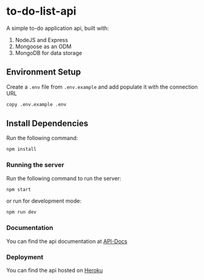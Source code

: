 # to-do-list-api

A simple to-do application api, built with:

1. NodeJS and Express
2. Mongoose as an ODM
3. MongoDB for data storage

## Environment Setup

Create a `.env` file from `.env.example` and add populate it with the connection URL

```bash
copy .env.example .env
```

## Install Dependencies

Run the following command:

```js
npm install
```

### Running the server

Run the following command to run the server:

```js
npm start
```

or run for development mode:

```js
npm run dev
```

### Documentation

You can find the api documentation at [API-Docs](http://localhost:3000/)

### Deployment

You can find the api hosted on [Heroku](https://petya-to-do-api.herokuapp.com/)

